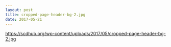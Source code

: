 ```yaml
---
layout: post
title: cropped-page-header-bg-2.jpg
date: 2017-05-21
---
```


https://scdhub.org/wp-content/uploads/2017/05/cropped-page-header-bg-2.jpg